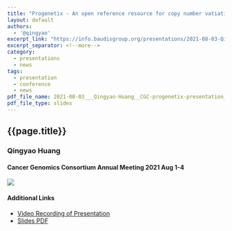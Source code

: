 ```yaml
---
title: "Progenetix - An open reference resource for copy number vatiation data in cancer"
layout: default
authors:
  - '@qingyao'
excerpt_link: "https://info.baudisgroup.org/presentations/2021-08-03-Qingyao-Huang__Progenetix-oncogenomic-resource__CGC-talk/"
excerpt_separator: <!--more-->
category:
  - presentations
  - news
tags:
  - presentation
  - conference
  - news
pdf_file_name: 2021-08-03___Qingyao-Huang__CGC-progenetix-presentation__slides.pdf
pdf_file_type: slides
---
```


## {{page.title}}
### Qingyao Huang
#### Cancer Genomics Consortium Annual Meeting 2021 Aug 1-4

<img src="https://info.baudisgroup.org/assets/img/2021-08-03_CGC-session-info.png" style="margin-left: auto; margin-right:auto" />

<!--more-->


#### Additional Links

* [Video Recording of Presentation](https://progenetix.org/storage-ext/recordings/2021-08-03___Qingyao__CGC_recording.mp4)
* [Slides PDF](https://info.baudisgroup.org/pdf/2021-08-03___Qingyao-Huang__CGC-progenetix-presentation__slides.pdf)
